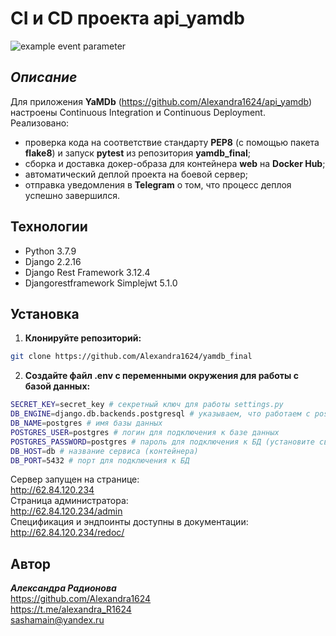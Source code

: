 # CI и CD проекта api_yamdb

![example event parameter](https://github.com/Alexandra1624/yamdb_final/actions/workflows/yamdb_workflow.yml/badge.svg?event=push)
## _Описание_
Для приложения **YaMDb** (https://github.com/Alexandra1624/api_yamdb) настроены Continuous Integration и Continuous Deployment. Реализовано:
- проверка кода на соответствие стандарту **PEP8** (с помощью пакета **flake8**) и запуск **pytest** из репозитория **yamdb_final**;
- сборка и доставка докер-образа для контейнера **web** на **Docker Hub**;
- автоматический деплой проекта на боевой сервер;
- отправка уведомления в **Telegram** о том, что процесс деплоя успешно завершился.

## Технологии
- Python 3.7.9
- Django 2.2.16
- Django Rest Framework 3.12.4
- Djangorestframework Simplejwt 5.1.0

## Установка
1. **Клонируйте репозиторий:**
```sh
git clone https://github.com/Alexandra1624/yamdb_final
```


2. **Создайте файл .env с переменными окружения для работы с базой данных:**
```sh
SECRET_KEY=secret_key # секретный ключ для работы settings.py
DB_ENGINE=django.db.backends.postgresql # указываем, что работаем с postgresql
DB_NAME=postgres # имя базы данных
POSTGRES_USER=postgres # логин для подключения к базе данных
POSTGRES_PASSWORD=postgres # пароль для подключения к БД (установите свой)
DB_HOST=db # название сервиса (контейнера)
DB_PORT=5432 # порт для подключения к БД
```
Сервер запущен на странице:     
http://62.84.120.234            
Страница администратора:            
http://62.84.120.234/admin          
Спецификация и эндпоинты доступны в документации:       
http://62.84.120.234/redoc/

## Автор

**_Александра Радионова_**      
https://github.com/Alexandra1624        
https://t.me/alexandra_R1624            
sashamain@yandex.ru